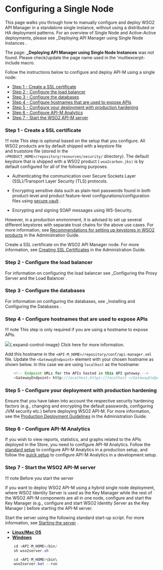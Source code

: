 # Configuring a Single Node

This page walks you through how to manually configure and deploy WSO2 API Manager in a standalone single instance, without using a distributed or HA deployment patterns. For an overview of Single Node and Active-Active deployments, please see \_Deploying API Manager using Single Node Instances .

The page: **\_Deploying API Manager using Single Node Instances** was not found. Please check/update the page name used in the 'multiexcerpt-include macro.

Follow the instructions below to configure and deploy API-M using a single node:

-   [Step 1 - Create a SSL certificate](#ConfiguringaSingleNode-Step1-CreateaSSLcertificate)
-   [Step 2 - Configure the load balancer](#ConfiguringaSingleNode-Step2-Configuretheloadbalancer)
-   [Step 3 - Configure the databases](#ConfiguringaSingleNode-Step3-Configurethedatabases)
-   [Step 4 - Configure hostnames that are used to expose APIs](#ConfiguringaSingleNode-Step4-ConfigurehostnamesthatareusedtoexposeAPIs)
-   [Step 5 - Configure your deployment with production hardening](#ConfiguringaSingleNode-Step5-Configureyourdeploymentwithproductionhardening)
-   [Step 6 - Configure API-M Analytics](#ConfiguringaSingleNode-Step6-ConfigureAPI-MAnalytics)
-   [Step 7 - Start the WSO2 API-M server](#ConfiguringaSingleNode-Step7-StarttheWSO2API-Mserver)

### Step 1 - Create a SSL certificate

!!! note
This step is optional based on the setup that you configure. All WSO2 products are by default shipped with a keystore file and truststore file (stored in the `<PRODUCT_HOME>/repository/resources/security/` directory). The default keystore that is shipped with a WSO2 product ( `wso2carbon.jks)` is by default configured for all of the following purposes.

-   Authenticating the communication over Secure Sockets Layer (SSL)/Transport Layer Security (TLS) protocols.
-   Encrypting sensitive data such as plain-text passwords found in both product-level and product feature-level configurations/configuration files using [secure vault](https://docs.wso2.com/display/ADMIN44x/Carbon+Secure+Vault+Implementation) .

-   Encrypting and signing SOAP messages using WS-Security.

However, in a production environment, it is advised to set up several different keystores with separate trust chains for the above use cases. For more information, see [Recommendations for setting up keystores in WSO2 products](https://docs.wso2.com/display/ADMIN44x/Using+Asymmetric+Encryption#UsingAsymmetricEncryption-recommendations) in the Administration Guide.


Create a SSL certificate on the WSO2 API Manager node. For more information, see [Creating SSL Certificates](https://docs.wso2.com/display/ADMIN44x/Creating+New+Keystores) in the Administration Guide.

### Step 2 - Configure the load balancer

For information on configuring the load balancer see \_Configuring the Proxy Server and the Load Balancer .

### Step 3 - Configure the databases

For information on configuring the databases, see \_Installing and Configuring the Databases .

### Step 4 - Configure hostnames that are used to expose APIs

!!! note
This step is only required if you are using a hostname to expose APIs.


![](images/icons/grey_arrow_down.png){.expand-control-image} Click here for more information.

Add this hostname in the `<API-M_HOME>/repository/conf/api-manager.xml` file. Update the `<GatewayEndpoint>` element with your chosen hostname as shown below. In this case we are using `localhost` as the hostname:

``` java
    <!-- Endpoint URLs for the APIs hosted in this API gateway.-->
    <GatewayEndpoint> http://localhost,https://localhost </GatewayEndpoint>
```

### Step 5 - Configure your deployment with production hardening

Ensure that you have taken into account the respective security hardening factors (e.g., changing and encrypting the default passwords, configuring JVM security etc.) before deploying WSO2 API-M. For more information, see the [Production Deployment Guidelines](https://docs.wso2.com/display/ADMIN44x/Production+Deployment+Guidelines#ProductionDeploymentGuidelines-Commonguidelinesandchecklist) in the Administration Guide.

### Step 6 - Configure API-M Analytics

If you wish to view reports, statistics, and graphs related to the APIs deployed in the Store, you need to configure API-M Analytics. Follow the [standard setup](https://docs.wso2.com/display/AM260/Configuring+APIM+Analytics#StandardSetup) to configure API-M Analytics in a production setup, and follow the [quick setup](https://docs.wso2.com/display/AM260/Configuring+APIM+Analytics#Quick-Setup) to configure API-M Analytics in a development setup.

### Step 7 - Start the WSO2 API-M server

!!! note
Before you start the server

If you want to deploy WSO2 API-M using a hybrid single node deployment, where WSO2 Identity Server is used as the Key Manager while the rest of the WSO2 API-M components are all in one node, configure and start the Key Manager (e.g., configure and start WSO2 Identity Server as the Key Manager ) before starting the API-M server.


Start the server using the following standard start-up script. For more information, see [Starting the server](https://docs.wso2.com/display/AM260/Running+the+Product#RunningtheProduct-Startingtheserver) .

-   [**Linux/Mac OS**](#Linux-Mac)
-   [**Windows**](#windows)

``` java
    cd <API-M_HOME>/bin/
    sh wso2server.sh
```

``` java
    cd <API-M_HOME>\bin\
    wso2server.bat --run
```
